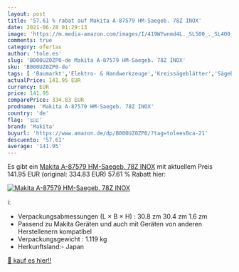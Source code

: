 ```yaml
---
layout: post
title: '57.61 % rabat auf Makita A-87579 HM-Saegeb. 78Z INOX'
date: 2021-06-28 01:29:13
image: 'https://m.media-amazon.com/images/I/419WYwnmd4L._SL500_._SL400_.jpg'
comments: true
category: ofertas
author: 'tole.es'
slug: 'B000UZ0ZP0-de Makita A-87579 HM-Saegeb. 78Z INOX'
sku: 'B000UZ0ZP0-de'
tags: [ 'Baumarkt','Elektro- & Handwerkzeuge','Kreissägeblätter','Sägeblätter','Zubehör für Elektrowerkzeuge','makita', ]
actualPrice: 141.95 EUR
currency: EUR
price: 141.95
comparePrice: 334.83 EUR
prodname: 'Makita A-87579 HM-Saegeb. 78Z INOX'
country: 'de'
flag: '🇩🇪'
brand: 'Makita'
buyurl: 'https://www.amazon.de/dp/B000UZ0ZP0/?tag=tolees0ca-21'
descuento: '57.61'
average: '141.95'
---
```


Es gibt ein [Makita A-87579 HM-Saegeb. 78Z INOX](https://www.amazon.de/dp/B000UZ0ZP0/?tag=tolees0ca-21) mit aktuellem Preis 141.95 EUR (original: 334.83 EUR) 57.61 % Rabatt hier:

[![Makita A-87579 HM-Saegeb. 78Z INOX](https://m.media-amazon.com/images/I/419WYwnmd4L._SL500_._SL400_.jpg)](https://www.amazon.de/dp/B000UZ0ZP0/?tag=tolees0ca-21)

ℹ️:

- Verpackungsabmessungen (L × B × H) : 30.8 zm 30.4 zm 1.6 zm
- Passend zu Makita Geräten und auch mit Geräten von anderen Herstellenern kompatibel
- Verpackungsgewicht : 1.119 kg
- Herkunftsland:- Japan

[🛒 kauf es hier!!](https://www.amazon.de/dp/B000UZ0ZP0/?tag=tolees0ca-21)
